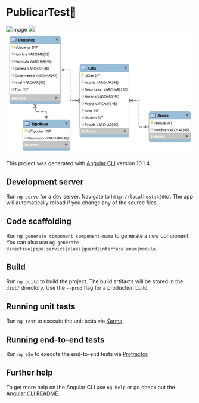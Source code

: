 # PublicarTest🔧
![image](https://drive.google.com/file/d/1MF6n5P9UTbkY0R-cvYGkiPCgwNelruVv/view=<FILE_ID>)
![](https://drive.google.com/file/d/1MF6n5P9UTbkY0R-cvYGkiPCgwNelruVv/view)
![](https://github.com/dmarquezg/test-one/blob/master/src/assets/diagramaReacional.jpg)

This project was generated with [Angular CLI](https://github.com/angular/angular-cli) version 10.1.4.

## Development server

Run `ng serve` for a dev server. Navigate to `http://localhost:4200/`. The app will automatically reload if you change any of the source files.

## Code scaffolding

Run `ng generate component component-name` to generate a new component. You can also use `ng generate directive|pipe|service|class|guard|interface|enum|module`.

## Build

Run `ng build` to build the project. The build artifacts will be stored in the `dist/` directory. Use the `--prod` flag for a production build.

## Running unit tests

Run `ng test` to execute the unit tests via [Karma](https://karma-runner.github.io).

## Running end-to-end tests

Run `ng e2e` to execute the end-to-end tests via [Protractor](http://www.protractortest.org/).

## Further help

To get more help on the Angular CLI use `ng help` or go check out the [Angular CLI README](https://github.com/angular/angular-cli/blob/master/README.md).
